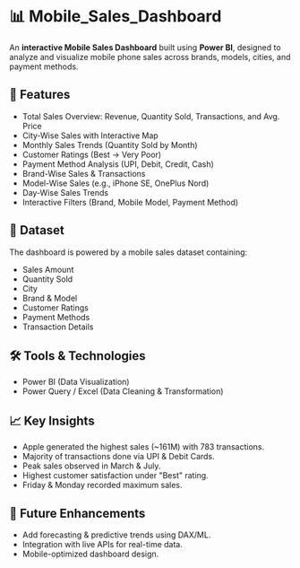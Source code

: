 # 📊 Mobile_Sales_Dashboard  

An **interactive Mobile Sales Dashboard** built using **Power BI**, designed to analyze and visualize mobile phone sales across brands, models, cities, and payment methods.  

## 🚀 Features  
- Total Sales Overview: Revenue, Quantity Sold, Transactions, and Avg. Price  
- City-Wise Sales with Interactive Map  
- Monthly Sales Trends (Quantity Sold by Month)  
- Customer Ratings (Best → Very Poor)  
- Payment Method Analysis (UPI, Debit, Credit, Cash)  
- Brand-Wise Sales & Transactions  
- Model-Wise Sales (e.g., iPhone SE, OnePlus Nord)  
- Day-Wise Sales Trends  
- Interactive Filters (Brand, Mobile Model, Payment Method)  

## 📂 Dataset  
The dashboard is powered by a mobile sales dataset containing:  
- Sales Amount  
- Quantity Sold  
- City  
- Brand & Model  
- Customer Ratings  
- Payment Methods  
- Transaction Details  

## 🛠 Tools & Technologies  
- Power BI (Data Visualization)  
- Power Query / Excel (Data Cleaning & Transformation)  

## 📈 Key Insights  
- Apple generated the highest sales (~161M) with 783 transactions.  
- Majority of transactions done via UPI & Debit Cards.  
- Peak sales observed in March & July.  
- Highest customer satisfaction under "Best" rating.  
- Friday & Monday recorded maximum sales.  

## 📌 Future Enhancements  
- Add forecasting & predictive trends using DAX/ML.  
- Integration with live APIs for real-time data.  
- Mobile-optimized dashboard design.  
